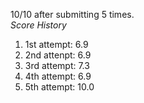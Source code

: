
 10/10 after submitting 5 times.  
 *Score History*
 1. 1st attempt: 6.9  
 2. 2nd attenpt: 6.9  
 3. 3rd attempt: 7.3  
 4. 4th attempt: 6.9  
 5. 5th attempt: 10.0  
